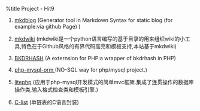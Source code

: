 %title Project - Hit9
1. [mkdblog](https://github.com/hit9/mkdblog) (Generator tool in Markdown Syntax for static blog (for example:via github Page) )
1. [mkdwiki](../wiki/mkdwiki/index.html) (mkdwiki是一个python语言编写的基于目录的用来组织wiki的小工具,特色在于Github风格的有界代码高亮和模板支持,本站基于mkdwiki)

3. [BKDRHASH](https://github.com/hit9/BKDRHash) (A externsion for PHP:a wrapper of bkdrhash in PHP)

4. [php-mysql-orm ](../wiki/php-mysql-orm) (NO-SQL way for php/mysql project.)

1. [litephp](../wiki/litephp) (应用于php-mysql开发模式的简单mvc框架.集成了连贯操作的数据库操作类,输入格式检查类和模板引擎.)

1. [C-list](../wiki/C-list) (单链表的C语言封装)
